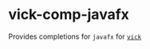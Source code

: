 # vick-comp-javafx

Provides completions for `javafx` for [`vick`](https://github.com/czipperz/vick)
